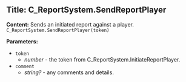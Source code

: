 ## Title: C_ReportSystem.SendReportPlayer

**Content:**
Sends an initiated report against a player.
`C_ReportSystem.SendReportPlayer(token)`

**Parameters:**
- `token`
  - *number* - the token from C_ReportSystem.InitiateReportPlayer.
- `comment`
  - *string?* - any comments and details.